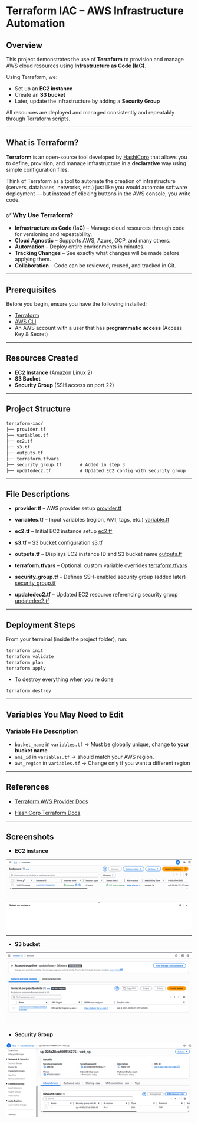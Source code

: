 # Terraform IAC – AWS Infrastructure Automation

## Overview

This project demonstrates the use of **Terraform** to provision and manage AWS cloud resources using **Infrastructure as Code (IaC)**.

Using Terraform, we:
- Set up an **EC2 instance**
- Create an **S3 bucket**
- Later, update the infrastructure by adding a **Security Group**

All resources are deployed and managed consistently and repeatably through Terraform scripts.

---

## What is Terraform?

**Terraform** is an open-source tool developed by [HashiCorp](https://www.hashicorp.com/terraform) that allows you to define, provision, and manage infrastructure in a **declarative** way using simple configuration files.

Think of Terraform as a tool to automate the creation of infrastructure (servers, databases, networks, etc.) just like you would automate software deployment — but instead of clicking buttons in the AWS console, you write code.

### ✅ Why Use Terraform?

- **Infrastructure as Code (IaC)** – Manage cloud resources through code for versioning and repeatability.
- **Cloud Agnostic** – Supports AWS, Azure, GCP, and many others.
- **Automation** – Deploy entire environments in minutes.
- **Tracking Changes** – See exactly what changes will be made before applying them.
- **Collaboration** – Code can be reviewed, reused, and tracked in Git.

---

## Prerequisites

Before you begin, ensure you have the following installed:

- [Terraform](https://www.terraform.io/downloads)
- [AWS CLI](https://docs.aws.amazon.com/cli/latest/userguide/install-cliv2.html)
- An AWS account with a user that has **programmatic access** (Access Key & Secret)

---

## Resources Created

- **EC2 Instance** (Amazon Linux 2)
- **S3 Bucket**
- **Security Group** (SSH access on port 22)

---

## Project Structure

```
terraform-iac/
├── provider.tf
├── variables.tf
├── ec2.tf
├── s3.tf
├── outputs.tf
├── terraform.tfvars
├── security_group.tf       # Added in step 3
├── updatedec2.tf           # Updated EC2 config with security group
```

---

## File Descriptions

- **provider.tf** – AWS provider setup
[provider.tf](https://github.com/OrireB/Terraform-IAC/commit/7fd1fff257e5a656686180809e10691d01c34cc6#diff-b1ce465309ea8053579092908d4a1eda1a02f48a6287db574dd2a2104935dd2f)

- **variables.tf** – Input variables (region, AMI, tags, etc.)
[variable.tf](https://github.com/OrireB/Terraform-IAC/commit/7fd1fff257e5a656686180809e10691d01c34cc6#diff-05b5a57c136b6ff596500bcbfdcff145ef6cddea2a0e86d184d9daa9a65a288e)

- **ec2.tf** – Initial EC2 instance setup
[ec2.tf](https://github.com/OrireB/Terraform-IAC/commit/7fd1fff257e5a656686180809e10691d01c34cc6#diff-fa581fd4d8018f39bfcf7588af7ca977e92000334a78b836bb2207cf00ad0bdd)

- **s3.tf** – S3 bucket configuration
[s3.tf](https://github.com/OrireB/Terraform-IAC/commit/7fd1fff257e5a656686180809e10691d01c34cc6#diff-beadbc29548607cf77c3c6882a0c49559eb088a560805d12a445c52f80f07b31)

- **outputs.tf** – Displays EC2 instance ID and S3 bucket name
[outputs.tf](https://github.com/OrireB/Terraform-IAC/commit/7fd1fff257e5a656686180809e10691d01c34cc6#diff-de6c47c2496bd028a84d55ab12d8a4f90174ebfb6544b8b5c7b07a7ee4f27ec7)

- **terraform.tfvars** – Optional: custom variable overrides
[terraform.tfvars](https://github.com/OrireB/Terraform-IAC/commit/7fd1fff257e5a656686180809e10691d01c34cc6#diff-ea319dda5a35ac9ff7b01d3483e0ca0cf231d35d8d94a789bab86328aba7cb15)

- **security_group.tf** – Defines SSH-enabled security group (added later)
[security_group.tf](https://github.com/OrireB/Terraform-IAC/commit/7fd1fff257e5a656686180809e10691d01c34cc6#diff-227592f057f0a25e59a089bb726b7ae0b2baff4a58acdaba04b4dae8d1dc2400)

- **updatedec2.tf** – Updated EC2 resource referencing security group
[updatedec2.tf](https://github.com/OrireB/Terraform-IAC/commit/7fd1fff257e5a656686180809e10691d01c34cc6#diff-46f0a251ee20f69833fda136228c280732b86b827e0f9683ca0f26de8d7b09ed)

---

## Deployment Steps

From your terminal (inside the project folder), run:
```
terraform init
terraform validate
terraform plan
terraform apply
```

- To destroy everything when you're done

```
terraform destroy
```

---

## Variables You May Need to Edit

### Variable	File	Description

- `bucket_name` in `variables.tf` → Must be globally unique, change to **your bucket name**
- `ami_id` in `variables.tf` → should match your AWS region.
- `aws_region` in `variables.tf` → Change only if you want a different region

---

## References

- [Terraform AWS Provider Docs](https://registry.terraform.io/providers/hashicorp/aws/latest/docs)

- [HashiCorp Terraform Docs](https://developer.hashicorp.com/terraform/docs)

---

## Screenshots

- **EC2 instance**

![EC2 instance](https://raw.githubusercontent.com/OrireB/Terraform-IAC/e1b866d7f40cca7232c16d98514009321f16e924/EC2%20Instance.png)

---

- **S3 bucket**

![S3 bucket](https://raw.githubusercontent.com/OrireB/Terraform-IAC/e1b866d7f40cca7232c16d98514009321f16e924/S3%20bucket.png)

- **Security Group**

![Security Group](https://raw.githubusercontent.com/OrireB/Terraform-IAC/6f885582279d36526ca64351c9c63e9bf3ca110e/Security%20Group.png)

